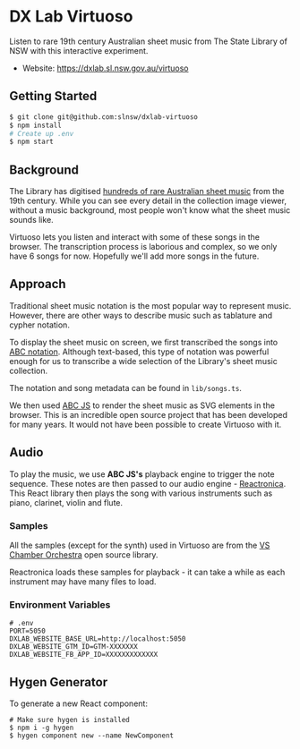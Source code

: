 # DX Lab Virtuoso

Listen to rare 19th century Australian sheet music from The State Library of NSW with this interactive experiment.

- Website: https://dxlab.sl.nsw.gov.au/virtuoso

## Getting Started

```bash
$ git clone git@github.com:slnsw/dxlab-virtuoso
$ npm install
# Create up .env
$ npm start
```

## Background

The Library has digitised [hundreds of rare Australian sheet music](https://collection.sl.nsw.gov.au/search?search=digitised%20for%20the%20MusicAustralia%20project) from the 19th century. While you can see every detail in the collection image viewer, without a music background, most people won't know what the sheet music sounds like.

Virtuoso lets you listen and interact with some of these songs in the browser. The transcription process is laborious and complex, so we only have 6 songs for now. Hopefully we'll add more songs in the future.

## Approach

Traditional sheet music notation is the most popular way to represent music. However, there are other ways to describe music such as tablature and cypher notation.

To display the sheet music on screen, we first transcribed the songs into [ABC notation](https://en.wikipedia.org/wiki/ABC_notation). Although text-based, this type of notation was powerful enough for us to transcribe a wide selection of the Library's sheet music collection.

The notation and song metadata can be found in `lib/songs.ts`.

We then used [ABC JS](https://github.com/paulrosen/abcjs) to render the sheet music as SVG elements in the browser. This is an incredible open source project that has been developed for many years. It would not have been possible to create Virtuoso with it.

## Audio

To play the music, we use **ABC JS's** playback engine to trigger the note sequence. These notes are then passed to our audio engine - [Reactronica](https://reactronica.com). This React library then plays the song with various instruments such as piano, clarinet, violin and flute.

### Samples

All the samples (except for the synth) used in Virtuoso are from the [VS Chamber Orchestra](https://github.com/sgossner/VSCO-2-CE) open source library.

Reactronica loads these samples for playback - it can take a while as each instrument may have many files to load.

### Environment Variables

```
# .env
PORT=5050
DXLAB_WEBSITE_BASE_URL=http://localhost:5050
DXLAB_WEBSITE_GTM_ID=GTM-XXXXXXX
DXLAB_WEBSITE_FB_APP_ID=XXXXXXXXXXXXX
```

## Hygen Generator

To generate a new React component:

```
# Make sure hygen is installed
$ npm i -g hygen
$ hygen component new --name NewComponent
```

